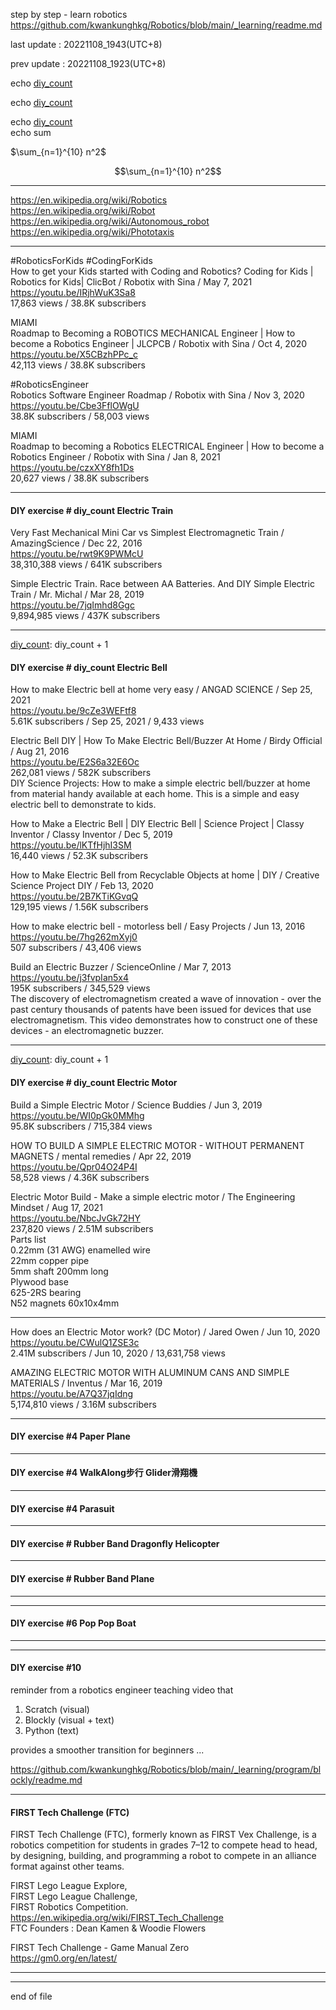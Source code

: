 step by step - learn robotics  
  https://github.com/kwankunghkg/Robotics/blob/main/_learning/readme.md  
  
last update : 20221108_1943(UTC+8)   
  
prev update : 20221108_1923(UTC+8)  
  
[diy_count]: 1
echo [diy_count]
  
[diy_count]: [diy_count]+1
echo [diy_count]
  
[diy_count]: [diy_count]+1
echo [diy_count]  
echo sum  
  
$\sum_{n=1}^{10} n^2$
  
$$\sum_{n=1}^{10} n^2$$
  
---------------------------------------------  
    
  https://en.wikipedia.org/wiki/Robotics  
  https://en.wikipedia.org/wiki/Robot  
  https://en.wikipedia.org/wiki/Autonomous_robot  
  https://en.wikipedia.org/wiki/Phototaxis  
    
---------------------------------------------  
  
  
#RoboticsForKids #CodingForKids  
How to get your Kids started with Coding and Robotics? Coding for Kids | Robotics for Kids| ClicBot / Robotix with Sina /  May 7, 2021   
  https://youtu.be/IRjhWuK3Sa8  
17,863 views  / 38.8K subscribers  
    
MIAMI  
Roadmap to Becoming a ROBOTICS MECHANICAL Engineer | How to become a Robotics Engineer | JLCPCB / Robotix with Sina /  Oct 4, 2020   
  https://youtu.be/X5CBzhPPc_c  
42,113 views  / 38.8K subscribers  
  
#RoboticsEngineer  
Robotics Software Engineer Roadmap / Robotix with Sina /  Nov 3, 2020   
  https://youtu.be/Cbe3FflOWgU  
38.8K subscribers / 58,003 views   
  
MIAMI  
Roadmap to becoming a Robotics ELECTRICAL Engineer | How to become a Robotics Engineer / Robotix with Sina /  Jan 8, 2021   
  https://youtu.be/czxXY8fh1Ds  
20,627 views  / 38.8K subscribers  
  
  
---------------------------------------------  
[diy_count]: 1
  
#### DIY exercise # diy_count Electric Train 
   
Very Fast Mechanical Mini Car vs Simplest Electromagnetic Train / AmazingScience /  Dec 22, 2016   
  https://youtu.be/rwt9K9PWMcU  
38,310,388 views  / 641K subscribers  
  
  
Simple Electric Train. Race between AA Batteries. And DIY Simple Electric Train / Mr. Michal /  Mar 28, 2019   
  https://youtu.be/7jqImhd8Ggc  
9,894,985 views  / 437K subscribers  
  
  
---------------------------------------------  
[diy_count]: diy_count + 1  
#### DIY exercise # diy_count Electric Bell  
  
How to make Electric bell at home very easy / ANGAD SCIENCE /  Sep 25, 2021   
  https://youtu.be/9cZe3WEFtf8  
5.61K subscribers / Sep 25, 2021  / 9,433 views   
  
Electric Bell DIY | How To Make Electric Bell/Buzzer At Home / Birdy Official /  Aug 21, 2016  
  https://youtu.be/E2S6a32E6Oc  
262,081 views  / 582K subscribers  
DIY Science Projects: How to make a simple electric bell/buzzer at home from material handy available at each home.  This is a simple and easy electric bell to demonstrate to kids.  
  
How to Make a Electric Bell | DIY Electric Bell | Science Project | Classy Inventor / Classy Inventor /  Dec 5, 2019   
  https://youtu.be/lKTfHjhI3SM  
16,440 views  / 52.3K subscribers  
  
How to Make Electric Bell from Recyclable Objects at home | DIY / Creative Science Project DIY /  Feb 13, 2020   
  https://youtu.be/2B7KTiKGvqQ  
129,195 views  / 1.56K subscribers  
  
How to make electric bell - motorless bell / Easy Projects /  Jun 13, 2016   
  https://youtu.be/7hg262mXyj0  
507 subscribers / 43,406 views   
  
Build an Electric Buzzer / ScienceOnline /  Mar 7, 2013  
  https://youtu.be/j3fvpIan5x4  
195K subscribers / 345,529 views   
The discovery of electromagnetism created a wave of innovation - over the past century thousands of patents have been issued for devices that use electromagnetism. This video demonstrates how to construct one of these devices - an electromagnetic buzzer.  
    
---------------------------------------------  
[diy_count]: diy_count + 1  

#### DIY exercise # diy_count Electric Motor  
  
Build a Simple Electric Motor / Science Buddies /  Jun 3, 2019   
  https://youtu.be/WI0pGk0MMhg  
95.8K subscribers / 715,384 views   
  
HOW TO BUILD A SIMPLE ELECTRIC MOTOR - WITHOUT PERMANENT MAGNETS / mental remedies /  Apr 22, 2019   
  https://youtu.be/Qpr04O24P4I  
58,528 views  / 4.36K subscribers  
  
Electric Motor Build - Make a simple electric motor / The Engineering Mindset / Aug 17, 2021   
  https://youtu.be/NbcJvGk72HY  
237,820 views  / 2.51M subscribers  
Parts list  
0.22mm (31 AWG) enamelled wire  
22mm copper pipe  
5mm shaft 200mm long  
Plywood base  
625-2RS bearing  
N52 magnets 60x10x4mm  
  
  
---------------------------------------------  
  
  
How does an Electric Motor work? (DC Motor) / Jared Owen /  Jun 10, 2020   
https://youtu.be/CWulQ1ZSE3c  
2.41M subscribers / Jun 10, 2020  / 13,631,758 views   
  
  
AMAZING ELECTRIC MOTOR WITH ALUMINUM CANS AND SIMPLE MATERIALS / Inventus /  Mar 16, 2019   
https://youtu.be/A7Q37jqIdng  
5,174,810 views  / 3.16M subscribers  
  
  
  
---------------------------------------------  
  
#### DIY exercise #4 Paper Plane  
  
---------------------------------------------  
  
#### DIY exercise #4 WalkAlong步行 Glider滑翔機  
  
---------------------------------------------  
  
#### DIY exercise #4 Parasuit  
  
---------------------------------------------  
  
#### DIY exercise # Rubber Band Dragonfly Helicopter  
  
---------------------------------------------  
  
#### DIY exercise # Rubber Band Plane  
  
---------------------------------------------  
  
  
---------------------------------------------  
  
#### DIY exercise #6 Pop Pop Boat  
  
---------------------------------------------  
  
---------------------------------------------  
  
#### DIY exercise #10  
  
reminder from a robotics engineer teaching video that  
  
1. Scratch (visual)  
2. Blockly (visual + text)  
3. Python (text)  
  
provides a smoother transition for beginners ...  
  
  https://github.com/kwankunghkg/Robotics/blob/main/_learning/program/blockly/readme.md  
  
  
  
---------------------------------------------  
  
#### FIRST Tech Challenge (FTC)

FIRST Tech Challenge (FTC), formerly known as FIRST Vex Challenge, is a robotics competition for students in grades 7–12 to compete head to head, by designing, building, and programming a robot to compete in an alliance format against other teams.  
  
FIRST Lego League Explore,   
FIRST Lego League Challenge,   
FIRST Robotics Competition.  
  https://en.wikipedia.org/wiki/FIRST_Tech_Challenge  
FTC Founders : Dean Kamen & Woodie Flowers  
  
FIRST Tech Challenge - Game Manual Zero  
  https://gm0.org/en/latest/  
  
  
---------------------------------------------  
  
---------------------------------------------  
end of file

